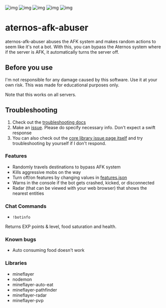 ![img](https://img.shields.io/github/downloads/SpreeHertz/aternos-afk-abuser/v2.0.0/total)
![img](https://img.shields.io/github/v/release/SpreeHertz/aternos-afk-abuser)
![img](https://img.shields.io/github/release-date/spreehertz/aternos-afk-abuser)
![img](https://img.shields.io/github/last-commit/spreehertz/aternos-afk-abuser)
![img](https://img.shields.io/github/languages/code-size/spreehertz/aternos-afk-abuser)

# aternos-afk-abuser

aternos-afk-abuser abuses the AFK system and makes random actions to seem like it's not a bot. With this, you can bypass the Aternos system where if the server is AFK, it automatically turns the server off.

## Before you use

I'm not responsible for any damage caused by this software. Use it at your own risk. This was made for educational purposes only.

Note that this works on all servers.

## Troubleshooting
1. Check out the [troubleshooting docs](https://aternos-afk-abuser.netlify.app/troubleshooting)
2. Make an [issue](https://github.com/SpreeHertz/aternos-afk-abuser/issues/). Please do specify necessary info. Don't expect a swift response
3. You can also check out the [core library issue page itself](https://github.com/PrismarineJS/mineflayer/issues/) and try troubleshooting by yourself if I don't respond. 

### Features

- Randomly travels destinations to bypass AFK system
- Kills aggressive mobs on the way
- Turn off/on features by changing values in [features.json]()
- Warns in the console if the bot gets crashed, kicked, or disconnected
- Radar (that can be viewed with your web browser) that shows the nearest entities


### Chat Commands

- `!botinfo`

Returns EXP points & level, food saturation and health.

### Known bugs
- Auto consuming food doesn't work

### Libraries

- mineflayer
- nodemon 
- mineflayer-auto-eat
- mineflayer-pathfinder
- mineflayer-radar
- mineflayer-pvp
